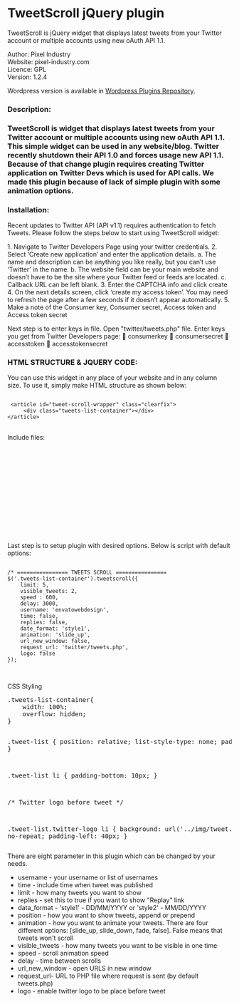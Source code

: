TweetScroll jQuery plugin
===========================

TweetScroll is jQuery widget that displays latest tweets from your Twitter account or multiple accounts 
using new oAuth API 1.1. 

Author: Pixel Industry<br />
Website: pixel-industry.com<br />
Licence: GPL<br />
Version: 1.2.4

Wordpress version is available in [Wordpress Plugins Repository](http://wordpress.org/plugins/tweetscroll-widget/).

<h3>Description:<h3>
<p>
TweetScroll is widget that displays latest tweets from your Twitter account or multiple accounts using new 
oAuth API 1.1. This simple widget can be used in any website/blog. Twitter recently shutdown their API 1.0 
and forces usage new API 1.1. Because of that change plugin requires creating Twitter application on Twitter 
Devs which is used for API calls. We made this plugin because of lack of simple plugin with some animation options.</p>

<h3>Installation:</h3>
<p>
Recent updates to Twitter API (API v1.1) requires authentication to fetch Tweets. Please follow the steps below to start using TweetScroll widget:</p>
1. Navigate to Twitter Developers Page using your twitter credentials. 2. Select ‘Create new application’ and enter the application details.
a. The name and description can be anything you like really, but you can’t use ‘Twitter’ in the name.
b. The website field can be your main website and doesn’t have to be the site where your Twitter feed or feeds are located.
c. Callback URL can be left blank.
3. Enter the CAPTCHA info and click create
4. On the next details screen, click ‘create my access token’. You may need to refresh the page after a few seconds if it doesn’t appear automatically.
5. Make a note of the Consumer key, Consumer secret, Access token and Access token secret


Next step is to enter keys in file. Open "twitter/tweets.php" file. Enter keys you get from Twitter Developers page:
 consumerkey
 consumersecret
 accesstoken
 accesstokensecret

<h3>HTML STRUCTURE & JQUERY CODE:</h3>
<p>
You can use this widget in any place of your website and in any column size. To use it, 
simply make HTML structure as shown below: </p>
<pre>
<code>
 &#60;article id="tweet-scroll-wrapper" class="clearfix"&#62;
     &#60;div class="tweets-list-container"&#62;&#60;/div&#62;
&#60;/article&#62;
</code>
</pre>

<p>
Include files:
<pre>
<code>
<!-- jQuery -->
<script src="http://code.jquery.com/jquery-1.11.0.min.js"></script>
<script src="http://code.jquery.com/jquery-migrate-1.2.1.min.js"></script>

<!-- TweetScroll Stylesheet -->
<link href="css/tweetscroll.css" media="all" rel="stylesheet" type="text/css"/>

<!-- TweetScroll Script -->
<script src="jquery.tweetscroll.js" type='text/javascript'></script>
</code>
</pre>

Last step is to setup plugin with desired options. Below is script with default options: </p>
<pre>
<code>
/* ================ TWEETS SCROLL ================ 
$('.tweets-list-container').tweetscroll({ 
    limit: 5,
    visible_tweets: 2,
    speed : 600,
    delay: 3000,
    username: 'envatowebdesign',
    time: false,
    replies: false,
    date_format: 'style1',
    animation: 'slide_up',
    url_new_window: false,
    request_url: 'twitter/tweets.php',
    logo: false 
});

</code>
</pre>

<p>CSS Styling</p>
<pre>
.tweets-list-container{
    width: 100%;
    overflow: hidden;
}

.tweet-list {
    position: relative;
    list-style-type: none;
    padding: 0;
}

.tweet-list li {
    padding-bottom: 10px;
}

/* Twitter logo before tweet */

.tweet-list.twitter-logo li {
    background: url('../img/tweet.png') no-repeat;
    padding-left: 40px;
}
</pre>

<p>
There are eight parameter in this plugin which can be changed by your needs.</p>
<ul>
<li>username - your username or list of usernames</li>
<li>time - include time when tweet was published</li>
<li>limit - how many tweets you want to show</li>
<li>replies - set this to true if you want to show "Replay" link</li>
<li>data_format - 'style1' - DD/MM/YYYY or 'style2' - MM/DD/YYYY</li>
<li>position - how you want to show tweets, append or prepend</li>
<li>animation - how you want to animate your tweets. There are four different options: [slide_up, slide_down, fade, false]. False means that tweets won't scroll</li>
<li>visible_tweets - how many tweets you want to be visible in one time</li>
<li>speed - scroll animation speed</li>
<li>delay - time between scrolls</li>
<li>url_new_window - open URLS in new window</li>
<li>request_url- URL to PHP file where request is sent (by default tweets.php)</li>
<li>logo - enable twitter logo to be place before tweet</li>
</ul>
